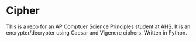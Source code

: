 # Cipher
This is a repo for an AP Comptuer Science Principles student at AHS. It is an encrypter/decrypter using Caesar and Vigenere ciphers.
Written in Python.
